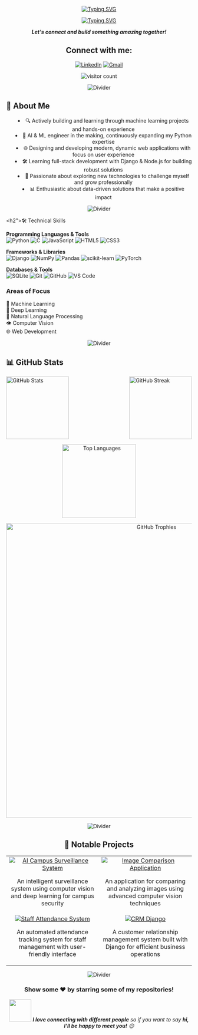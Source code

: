 <p align="center">
  <a href="https://git.io/typing-svg"><img src="https://readme-typing-svg.herokuapp.com?font=Fira+Code&size=40&pause=600&color=3498DB&center=true&vCenter=true&width=800&height=80&lines=Hi+I'm+Siddharth+T" alt="Typing SVG" /></a>
</p>
<p align="center">
  <a href="https://git.io/typing-svg"><img src="https://readme-typing-svg.demolab.com?font=Comfortaa&size=30&pause=600&color=3498DB&center=true&vCenter=true&width=1000&height=100&lines=AI+%2F+ML+Engineer+in+the+making;Full-Stack+Developer;Continuous+Learner;Problem+Solver" alt="Typing SVG" /></a>
</p>

<p align='center'>
  <b><i>Let's connect and build something amazing together!</i></b>
</p>

<h2 align="center">Connect with me:</h2>
<p align="center">
  <a href="https://linkedin.com/in/siddharth-t-baba112aa" target="_blank"><img src="https://img.shields.io/badge/LinkedIn-%230077B5.svg?style=for-the-badge&logo=linkedin&logoColor=white" alt="LinkedIn" /></a>
  <a href="mailto:theprosidd@gmail.com" target="_blank"><img src="https://img.shields.io/badge/Gmail-D14836?style=for-the-badge&logo=gmail&logoColor=white" alt="Gmail" /></a>
<!--   <a href="your-portfolio-website-url" target="_blank"><img src="https://img.shields.io/badge/Portfolio-255E63?style=for-the-badge&logo=About.me&logoColor=white" alt="Portfolio" /></a> -->
</p>

<p align="center">
  <img src="https://visitcount.itsvg.in/api?id=Drackko&icon=4&color=1" alt="visitor count" />
</p>

<p align="center">
  <img src="https://user-images.githubusercontent.com/85225156/171937799-8fc9e255-9889-4642-9c92-6df85fb86e82.gif" alt="Divider">
</p>

<h2>🧠 About Me</h2>
<ul align="center" style="list-style-position: inside;">
  <li>🔍 Actively building and learning through machine learning projects and hands-on experience</li>
  <li>🤖 AI & ML engineer in the making, continuously expanding my Python expertise</li>
  <li>🌐 Designing and developing modern, dynamic web applications with focus on user experience</li>
  <li>🛠️ Learning full-stack development with Django & Node.js for building robust solutions</li>
  <li>🚀 Passionate about exploring new technologies to challenge myself and grow professionally</li>
  <li>📊 Enthusiastic about data-driven solutions that make a positive impact</li>
</ul>

<p align="center">
  <img src="https://user-images.githubusercontent.com/85225156/171937799-8fc9e255-9889-4642-9c92-6df85fb86e82.gif" alt="Divider">
</p>

<h2">🛠️ Technical Skills</h2>

<p >
  <b>Programming Languages & Tools</b><br>
  <img src="https://img.shields.io/badge/python-3670A0?style=for-the-badge&logo=python&logoColor=ffdd54" alt="Python" />
  <img src="https://img.shields.io/badge/c-%2300599C.svg?style=for-the-badge&logo=c&logoColor=white" alt="C" />
  <img src="https://img.shields.io/badge/javascript-%23323330.svg?style=for-the-badge&logo=javascript&logoColor=%23F7DF1E" alt="JavaScript" />
  <img src="https://img.shields.io/badge/html5-%23E34F26.svg?style=for-the-badge&logo=html5&logoColor=white" alt="HTML5" />
  <img src="https://img.shields.io/badge/css3-%231572B6.svg?style=for-the-badge&logo=css3&logoColor=white" alt="CSS3" />
</p>

<p>
  <b>Frameworks & Libraries</b><br>
  <img src="https://img.shields.io/badge/django-%23092E20.svg?style=for-the-badge&logo=django&logoColor=white" alt="Django" />
  <img src="https://img.shields.io/badge/numpy-%23013243.svg?style=for-the-badge&logo=numpy&logoColor=white" alt="NumPy" />
  <img src="https://img.shields.io/badge/pandas-%23150458.svg?style=for-the-badge&logo=pandas&logoColor=white" alt="Pandas" />
  <img src="https://img.shields.io/badge/scikit--learn-%23F7931E.svg?style=for-the-badge&logo=scikit-learn&logoColor=white" alt="scikit-learn" />
  <img src="https://img.shields.io/badge/PyTorch-%23EE4C2C.svg?style=for-the-badge&logo=PyTorch&logoColor=white" alt="PyTorch" />
</p>

<p>
  <b>Databases & Tools</b><br>
  <img src="https://img.shields.io/badge/sqlite-%2307405e.svg?style=for-the-badge&logo=sqlite&logoColor=white" alt="SQLite" />
  <img src="https://img.shields.io/badge/git-%23F05033.svg?style=for-the-badge&logo=git&logoColor=white" alt="Git" />
  <img src="https://img.shields.io/badge/github-%23121011.svg?style=for-the-badge&logo=github&logoColor=white" alt="GitHub" />
  <img src="https://img.shields.io/badge/Visual%20Studio%20Code-0078d7.svg?style=for-the-badge&logo=visual-studio-code&logoColor=white" alt="VS Code" />
</p>

<h3>Areas of Focus</h3>
<p>
  🤖 Machine Learning<br>
  🧠 Deep Learning<br>
  💬 Natural Language Processing<br>
  👁️ Computer Vision<br>
  🌐 Web Development
</p>

<p align="center">
  <img src="https://user-images.githubusercontent.com/85225156/171937799-8fc9e255-9889-4642-9c92-6df85fb86e82.gif" alt="Divider">
</p>

<h2>📊 GitHub Stats</h2>
<div style="display: flex; justify-content: space-between; align-items: center; gap: 50px;">
  <img src="https://github-readme-stats.vercel.app/api?username=Drackko&show_icons=true&theme=tokyonight&hide_border=true" alt="GitHub Stats" height="170"/>
  <img src="https://github-readme-streak-stats.herokuapp.com/?user=Drackko&theme=tokyonight&hide_border=true" alt="GitHub Streak" height="170"/>
</div>

<p align="center">
  <img src="https://github-readme-stats.vercel.app/api/top-langs/?username=Drackko&theme=tokyonight&hide_border=true&include_all_commits=false&count_private=false&layout=compact" alt="Top Languages" height="200"/>
</p>

<p align="center">
  <img src="https://github-profile-trophy.vercel.app/?username=Drackko&theme=nord&no-frame=true&margin-w=8&margin-h=8&row=1&column=4" alt="GitHub Trophies" width="800"/>
</p>

<p align="center">
  <img src="https://user-images.githubusercontent.com/85225156/171937799-8fc9e255-9889-4642-9c92-6df85fb86e82.gif" alt="Divider">
</p>

<h2 align="center">🚀 Notable Projects</h2>
<table align="center">
  <tr>
    <td align="center">
      <a href="https://github.com/Drackko/AI-Campus-Surveillance-System">
        <img src="https://img.shields.io/badge/AI-Campus%20Surveillance%20System-blue?style=for-the-badge" alt="AI Campus Surveillance System"/>
      </a>
      <p>An intelligent surveillance system using computer vision and deep learning for campus security</p>
    </td>
    <td align="center">
      <a href="https://github.com/Drackko/Image_comparison_application">
        <img src="https://img.shields.io/badge/CV-Image%20Comparison%20Application-green?style=for-the-badge" alt="Image Comparison Application"/>
      </a>
      <p>An application for comparing and analyzing images using advanced computer vision techniques</p>
    </td>
  </tr>
  <tr>
    <td align="center">
      <a href="https://github.com/Drackko/Staff_attendence_system">
        <img src="https://img.shields.io/badge/CV-Staff%20Attendance%20System-red?style=for-the-badge" alt="Staff Attendance System"/>
      </a>
      <p>An automated attendance tracking system for staff management with user-friendly interface</p>
    </td>
    <td align="center">
      <a href="https://github.com/Drackko/CRM_django">
        <img src="https://img.shields.io/badge/Web-CRM%20Django-purple?style=for-the-badge" alt="CRM Django"/>
      </a>
      <p>A customer relationship management system built with Django for efficient business operations</p>
    </td>
  </tr>
</table>

<p align="center">
  <img src="https://user-images.githubusercontent.com/85225156/171937799-8fc9e255-9889-4642-9c92-6df85fb86e82.gif" alt="Divider">
</p>

<div align="center">
  <h3>Show some ❤️ by starring some of my repositories!</h3>
  <img src="https://media.giphy.com/media/LnQjpWaON8nhr21vNW/giphy.gif" width="60"> <em><b>I love connecting with different people</b> so if you want to say <b>hi, I'll be happy to meet you!</b> 😊</em>
</div>
